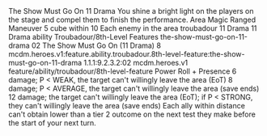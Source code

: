 <ability>
  <name>The Show Must Go On</name>
  <cost>11 Drama</cost>
  <flavor>You shine a bright light on the players on the stage and compel them to finish the performance.</flavor>
  <keywords>
    <keyword>Area</keyword>
    <keyword>Magic</keyword>
    <keyword>Ranged</keyword>
  </keywords>
  <type>Maneuver</type>
  <distance>5 cube within 10</distance>
  <target>Each enemy in the area</target>
  <metadata>
    <class>troubadour</class>
    <cost>11 Drama</cost>
    <cost_amount>11</cost_amount>
    <cost_resource>Drama</cost_resource>
    <feature_type>ability</feature_type>
    <file_dpath>Troubadour/8th-Level Features</file_dpath>
    <item_id>the-show-must-go-on-11-drama</item_id>
    <item_index>02</item_index>
    <item_name>The Show Must Go On (11 Drama)</item_name>
    <level>8</level>
    <scc>mcdm.heroes.v1:feature.ability.troubadour.8th-level-feature:the-show-must-go-on-11-drama</scc>
    <scdc>1.1.1:9.2.3.2:02</scdc>
    <source>mcdm.heroes.v1</source>
    <type>feature/ability/troubadour/8th-level-feature</type>
  </metadata>
  <effects>
    <effect type="roll">
      <roll>Power Roll + Presence</roll>
      <t1>6 damage; P &lt; WEAK, the target can&apos;t willingly leave the area (EoT)</t1>
      <t2>8 damage; P &lt; AVERAGE, the target can&apos;t willingly leave the area (save ends)</t2>
      <t3>12 damage; the target can&apos;t willingly leave the area (EoT); if P &lt; STRONG, they can&apos;t willingly leave the area (save ends)</t3>
    </effect>
    <effect type="mundane">Each ally within distance can&apos;t obtain lower than a tier 2 outcome on the next test they make before the start of your next turn.</effect>
  </effects>
</ability>
